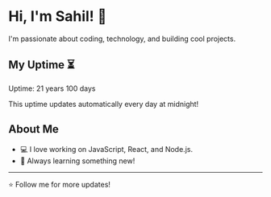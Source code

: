 # Hi, I'm Sahil! 👋

I'm passionate about coding, technology, and building cool projects.

## My Uptime ⏳
Uptime: 21 years 100 days

This uptime updates automatically every day at midnight!

## About Me
- 💻 I love working on JavaScript, React, and Node.js.
- 🎯 Always learning something new!

---

⭐️ Follow me for more updates!
